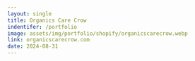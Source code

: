 ```yaml
---
layout: single
title: Organics Care Crow
indentifer: /portfolio
image: assets/img/portfolio/shopify/organicscarecrow.webp
link: organicscarecrow.com
date: 2024-08-31
---
```

